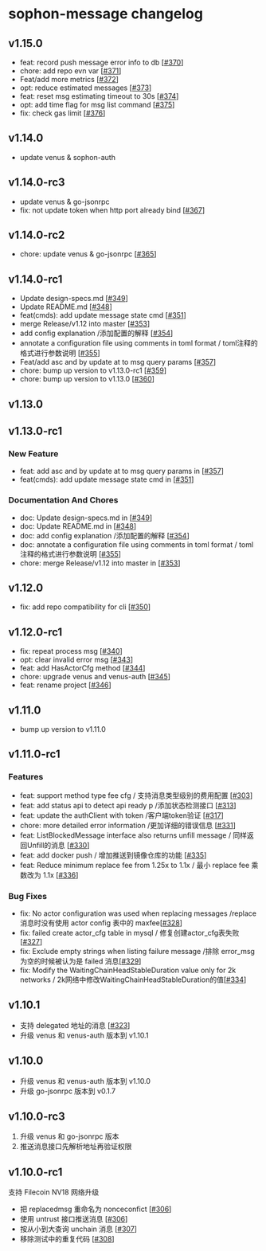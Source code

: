 # sophon-message changelog

## v1.15.0

* feat: record push message error info to db [[#370](https://github.com/ipfs-force-community/sophon-messager/pull/370)]
* chore: add repo evn var [[#371](https://github.com/ipfs-force-community/sophon-messager/pull/371)]
* Feat/add more metrics [[#372](https://github.com/ipfs-force-community/sophon-messager/pull/372)]
* opt: reduce estimated messages [[#373](https://github.com/ipfs-force-community/sophon-messager/pull/373)]
* feat: reset msg estimating timeout to 30s [[#374](https://github.com/ipfs-force-community/sophon-messager/pull/374)]
* opt: add time flag for msg list command [[#375](https://github.com/ipfs-force-community/sophon-messager/pull/375)]
* fix: check gas limit [[#376](https://github.com/ipfs-force-community/sophon-messager/pull/376)]

## v1.14.0

* update venus & sophon-auth

## v1.14.0-rc3

* update venus & go-jsonrpc
* fix: not update token when http port already bind [[#367](https://github.com/ipfs-force-community/sophon-messager/pull/367)]


## v1.14.0-rc2

* chore: update venus & go-jsonrpc [[#365](https://github.com/ipfs-force-community/sophon-messager/pull/365)]

## v1.14.0-rc1

* Update design-specs.md [[#349](https://github.com/ipfs-force-community/sophon-messager/pull/349)]
* Update README.md [[#348](https://github.com/ipfs-force-community/sophon-messager/pull/348)]
* feat(cmds): add update message state cmd [[#351](https://github.com/ipfs-force-community/sophon-messager/pull/351)]
* merge Release/v1.12 into master [[#353](https://github.com/ipfs-force-community/sophon-messager/pull/353)]
* add config explanation /添加配置的解释 [[#354](https://github.com/ipfs-force-community/sophon-messager/pull/354)]
* annotate a configuration file using comments in toml format / toml注释的格式进行参数说明 [[#355](https://github.com/ipfs-force-community/sophon-messager/pull/355)]
* Feat/add asc and by update at to msg query params [[#357](https://github.com/ipfs-force-community/sophon-messager/pull/357)]
* chore: bump up version to v1.13.0-rc1 [[#359](https://github.com/ipfs-force-community/sophon-messager/pull/359)]
* chore: bump up version to v1.13.0 [[#360](https://github.com/ipfs-force-community/sophon-messager/pull/360)]

## v1.13.0

## v1.13.0-rc1

### New Feature
* feat: add asc and by update at to msg query params in [[#357](https://github.com/ipfs-force-community/sophon-messager/pull/357)]
* feat(cmds): add update message state cmd in [[#351](https://github.com/ipfs-force-community/sophon-messager/pull/351)]


### Documentation And Chores
* doc: Update design-specs.md in [[#349](https://github.com/ipfs-force-community/sophon-messager/pull/349)]
* doc: Update README.md in [[#348](https://github.com/ipfs-force-community/sophon-messager/pull/348)]
* doc: add config explanation /添加配置的解释 [[#354](https://github.com/ipfs-force-community/sophon-messager/pull/354)]
* doc: annotate a configuration file using comments in toml format / toml注释的格式进行参数说明 [[#355](https://github.com/ipfs-force-community/sophon-messager/pull/355)]
* chore: merge Release/v1.12 into master in [[#353](https://github.com/ipfs-force-community/sophon-messager/pull/353)]




## v1.12.0

* fix: add repo compatibility for cli [[#350](https://github.com/ipfs-force-community/sophon-messager/pull/350)]

## v1.12.0-rc1

* fix: repeat process msg [[#340](https://github.com/ipfs-force-community/sophon-messager/pull/340)]
* opt: clear invalid error msg [[#343](https://github.com/ipfs-force-community/sophon-messager/pull/343)]
* feat: add HasActorCfg method [[#344](https://github.com/ipfs-force-community/sophon-messager/pull/344)]
* chore: upgrade venus and venus-auth [[#345](https://github.com/ipfs-force-community/sophon-messager/pull/345)]
* feat: rename project [[#346](https://github.com/ipfs-force-community/sophon-messager/pull/346)]

## v1.11.0

* bump up version to v1.11.0

## v1.11.0-rc1

### Features
* feat: support method type fee cfg / 支持消息类型级别的费用配置  [[#303](https://github.com/ipfs-force-community/sophon-messager/pull/303)]
* feat: add status api to detect api ready p /添加状态检测接口 [[#313](https://github.com/ipfs-force-community/sophon-messager/pull/313)]
* feat: update the authClient with token  /客户端token验证 [[#317](https://github.com/ipfs-force-community/sophon-messager/pull/317)]
* chore: more detailed error information /更加详细的错误信息 [[#331](https://github.com/ipfs-force-community/sophon-messager/pull/331)]
* feat: ListBlockedMessage interface also returns unfill message  / 同样返回Unfill的消息 [[#330](https://github.com/ipfs-force-community/sophon-messager/pull/330)]
* feat: add docker push  / 增加推送到镜像仓库的功能 [[#335](https://github.com/ipfs-force-community/sophon-messager/pull/335)]
* feat: Reduce minimum replace fee from 1.25x to 1.1x  / 最小 replace fee 乘数改为 1.1x [[#336](https://github.com/ipfs-force-community/sophon-messager/pull/336)]


### Bug Fixes
* fix: No actor configuration was used when replacing messages  /replace 消息时没有使用 actor config 表中的 maxfee[[#328](https://github.com/ipfs-force-community/sophon-messager/pull/328)]
* fix: failed create actor_cfg table in mysql  / 修复创建actor_cfg表失败[[#327](https://github.com/ipfs-force-community/sophon-messager/pull/327)]
* fix: Exclude empty strings when listing failure message /排除 error_msg 为空的时候被认为是 failed 消息[[#329](https://github.com/ipfs-force-community/sophon-messager/pull/329)]
* fix: Modify the WaitingChainHeadStableDuration value only for 2k networks  / 2k网络中修改WaitingChainHeadStableDuration的值[[#334](https://github.com/ipfs-force-community/sophon-messager/pull/334)]

## v1.10.1

* 支持 delegated 地址的消息 [[#323](https://github.com/ipfs-force-community/sophon-messager/pull/323)]
* 升级 venus 和 venus-auth 版本到 v1.10.1

## v1.10.0

* 升级 venus 和 venus-auth 版本到 v1.10.0
* 升级 go-jsonrpc 版本到 v0.1.7

## v1.10.0-rc3

1. 升级 venus 和 go-jsonrpc 版本
2. 推送消息接口先解析地址再验证权限

## v1.10.0-rc1

支持 Filecoin NV18 网络升级

* 把 replacedmsg 重命名为 nonceconfict [[#306](https://github.com/ipfs-force-community/sophon-messager/pull/304)]
* 使用 untrust 接口推送消息 [[#306](https://github.com/ipfs-force-community/sophon-messager/pull/306)]
* 按从小到大查询 unchain 消息 [[#307](https://github.com/ipfs-force-community/sophon-messager/pull/307)]
* 移除测试中的重复代码 [[#308](https://github.com/ipfs-force-community/sophon-messager/pull/308)]

